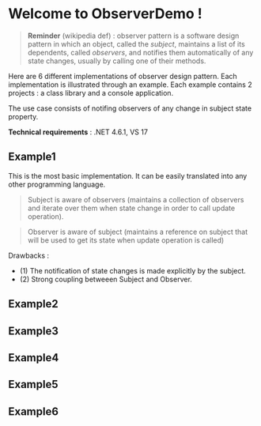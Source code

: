 # Welcome to ObserverDemo !

> **Reminder** (wikipedia def) : observer pattern is a software design pattern in which an object, called the *subject*, maintains a list of its dependents, called *observers*, and notifies them automatically of any state changes, usually by calling one of their methods.

Here are 6 different implementations of observer design pattern. Each implementation is illustrated through an example.
Each example contains 2 projects : a class library and a console application.

The use case consists of notifing observers of any change in subject state property.

**Technical requirements** : .NET 4.6.1, VS 17 

## Example1
This is the most basic implementation. It can be easily translated into any other programming language.

>Subject is aware of observers (maintains a collection of observers and iterate over them when state change in order to call update operation).

>Observer is aware of subject (maintains a reference on subject that will be used to get its state when update operation is called)

Drawbacks : 
- (1) The notification of state changes is made explicitly by the subject.
- (2) Strong coupling betweeen Subject and Observer.

## Example2


## Example3
## Example4
## Example5
## Example6
